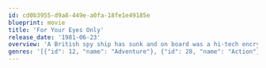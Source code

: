 ```yaml
---
id: cd0b3955-d9a8-449e-a0fa-18fe1e49185e
blueprint: movie
title: 'For Your Eyes Only'
release_date: '1981-06-23'
overview: 'A British spy ship has sunk and on board was a hi-tech encryption device. James Bond is sent to find the device that holds British launching instructions before the enemy Soviets get to it first.'
genres: '[{"id": 12, "name": "Adventure"}, {"id": 28, "name": "Action"}, {"id": 53, "name": "Thriller"}]'
---
```

